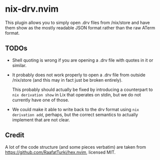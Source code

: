 # nix-drv.nvim

This plugin allows you to simply open .drv files from /nix/store and have them show as the mostly readable JSON format rather than the raw ATerm format.

## TODOs

- Shell quoting is wrong if you are opening a .drv file with quotes in it or similar.
- It probably does not work properly to open a .drv file from outside /nix/store (and this may in fact just be broken entirely).

  This probably should actually be fixed by introducing a counterpart to `nix derivation show` in Lix that operates on stdin, but we do not currently have one of those.
- We could make it able to write back to the drv format using `nix derivation add`, perhaps, but the correct semantics to actually implement that are not clear.

## Credit

A lot of the code structure (and some pieces verbatim) are taken from https://github.com/RaafatTurki/hex.nvim, licensed MIT.

